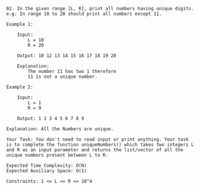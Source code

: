     02. In the given range [L, R], print all numbers having unique digits. e.g. In range 10 to 20 should print all numbers except 11.

    Example 1:

        Input:
            L = 10
            R = 20

        Output: 10 12 13 14 15 16 17 18 19 20

        Explanation:
            The number 11 has two 1 therefore
            11 is not a unique number.

    Example 2:

        Input:
            L = 1
            R = 9

        Output: 1 2 3 4 5 6 7 8 9

    Explanation: All the Numbers are unique.

    Your Task: You don't need to read input or print anything. Your task is to complete the function uniqueNumbers() which takes two integers L and R as an input parameter and returns the list/vector of all the unique numbers present between L to R.

    Expected Time Complexity: O(N)
    Expected Auxiliary Space: O(1)

    Constraints: 1 <= L <= R <= 10^4
